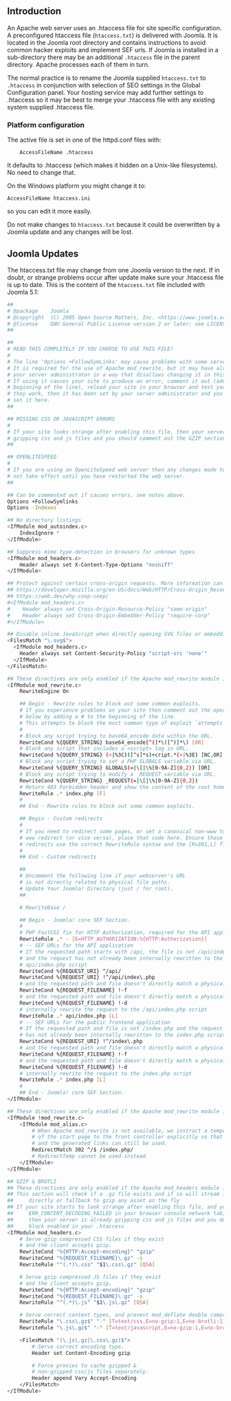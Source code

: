 <!-- Filename: Preconfigured_htaccess / Display title: The htaccess.txt file -->

## Introduction

An Apache web server uses an .htaccess file for site specific configuration.
A preconfigured htaccess file (`htaccess.txt`) is delivered with Joomla. It is
located in the Joomla root directory and contains instructions to avoid common
hacker exploits and implement SEF urls. If Joomla is installed in a
sub-directory there may be an additional `.htaccess` file in the parent
directory. Apache processes each of them in turn.

The normal practice is to rename the Joomla supplied `htaccess.txt` to
`.htaccess` in conjunction with selection of SEO settings in the Global
Configuration panel. Your hosting service may add further settings to
.htaccess so it may be best to merge your .htaccess file with any existing
system supplied .htaccess file.

### Platform configuration

The active file is set in one of the httpd.conf files with:
```
    AccessFileName .htaccess
```
It defaults to .htaccess (which makes it hidden on a Unix-like
filesystems). No need to change that.

On the Windows platform you might change it to:

    AccessFileName htaccess.ini

so you can edit it more easily.

Do not make changes to `htaccess.txt` because it could be overwritten by a
Joomla update and any changes will be lost.

## Joomla Updates

The htaccess.txt file may change from one Joomla version to the next. If in
doubt, or strange problems occur after update make sure your .htaccess file
is up to date. This is the content of the `htaccess.txt` file included with
Joomla 5.1:

```bash
##
# @package    Joomla
# @copyright  (C) 2005 Open Source Matters, Inc. <https://www.joomla.org>
# @license    GNU General Public License version 2 or later; see LICENSE.txt
##

##
# READ THIS COMPLETELY IF YOU CHOOSE TO USE THIS FILE!
#
# The line 'Options +FollowSymLinks' may cause problems with some server configurations.
# It is required for the use of Apache mod_rewrite, but it may have already been set by
# your server administrator in a way that disallows changing it in this .htaccess file.
# If using it causes your site to produce an error, comment it out (add # to the
# beginning of the line), reload your site in your browser and test your sef urls. If
# they work, then it has been set by your server administrator and you do not need to
# set it here.
##

## MISSING CSS OR JAVASCRIPT ERRORS
#
# If your site looks strange after enabling this file, then your server is probably already
# gzipping css and js files and you should comment out the GZIP section of this file.
##

## OPENLITESPEED
#
# If you are using an OpenLiteSpeed web server then any changes made to this file will
# not take effect until you have restarted the web server.
##

## Can be commented out if causes errors, see notes above.
Options +FollowSymlinks
Options -Indexes

## No directory listings
<IfModule mod_autoindex.c>
    IndexIgnore *
</IfModule>

## Suppress mime type detection in browsers for unknown types
<IfModule mod_headers.c>
    Header always set X-Content-Type-Options "nosniff"
</IfModule>

## Protect against certain cross-origin requests. More information can be found here:
## https://developer.mozilla.org/en-US/docs/Web/HTTP/Cross-Origin_Resource_Policy_(CORP)
## https://web.dev/why-coop-coep/
#<IfModule mod_headers.c>
#    Header always set Cross-Origin-Resource-Policy "same-origin"
#    Header always set Cross-Origin-Embedder-Policy "require-corp"
#</IfModule>

## Disable inline JavaScript when directly opening SVG files or embedding them with the object-tag
<FilesMatch "\.svg$">
  <IfModule mod_headers.c>
    Header always set Content-Security-Policy "script-src 'none'"
  </IfModule>
</FilesMatch>

## These directives are only enabled if the Apache mod_rewrite module is enabled
<IfModule mod_rewrite.c>
    RewriteEngine On

    ## Begin - Rewrite rules to block out some common exploits.
    # If you experience problems on your site then comment out the operations listed
    # below by adding a # to the beginning of the line.
    # This attempts to block the most common type of exploit `attempts` on Joomla!
    #
    # Block any script trying to base64_encode data within the URL.
    RewriteCond %{QUERY_STRING} base64_encode[^(]*\([^)]*\) [OR]
    # Block any script that includes a <script> tag in URL.
    RewriteCond %{QUERY_STRING} (<|%3C)([^s]*s)+cript.*(>|%3E) [NC,OR]
    # Block any script trying to set a PHP GLOBALS variable via URL.
    RewriteCond %{QUERY_STRING} GLOBALS(=|\[|\%[0-9A-Z]{0,2}) [OR]
    # Block any script trying to modify a _REQUEST variable via URL.
    RewriteCond %{QUERY_STRING} _REQUEST(=|\[|\%[0-9A-Z]{0,2})
    # Return 403 Forbidden header and show the content of the root home page
    RewriteRule .* index.php [F]
    #
    ## End - Rewrite rules to block out some common exploits.

    ## Begin - Custom redirects
    #
    # If you need to redirect some pages, or set a canonical non-www to
    # www redirect (or vice versa), place that code here. Ensure those
    # redirects use the correct RewriteRule syntax and the [R=301,L] flags.
    #
    ## End - Custom redirects

    ##
    # Uncomment the following line if your webserver's URL
    # is not directly related to physical file paths.
    # Update Your Joomla! Directory (just / for root).
    ##

    # RewriteBase /

    ## Begin - Joomla! core SEF Section.
    #
    # PHP FastCGI fix for HTTP Authorization, required for the API application
    RewriteRule .* - [E=HTTP_AUTHORIZATION:%{HTTP:Authorization}]
    # -- SEF URLs for the API application
    # If the requested path starts with /api, the file is not /api/index.php
    # and the request has not already been internally rewritten to the
    # api/index.php script
    RewriteCond %{REQUEST_URI} ^/api/
    RewriteCond %{REQUEST_URI} !^/api/index\.php
    # and the requested path and file doesn't directly match a physical file
    RewriteCond %{REQUEST_FILENAME} !-f
    # and the requested path and file doesn't directly match a physical folder
    RewriteCond %{REQUEST_FILENAME} !-d
    # internally rewrite the request to the /api/index.php script
    RewriteRule .* api/index.php [L]
    # -- SEF URLs for the public frontend application
    # If the requested path and file is not /index.php and the request
    # has not already been internally rewritten to the index.php script
    RewriteCond %{REQUEST_URI} !^/index\.php
    # and the requested path and file doesn't directly match a physical file
    RewriteCond %{REQUEST_FILENAME} !-f
    # and the requested path and file doesn't directly match a physical folder
    RewriteCond %{REQUEST_FILENAME} !-d
    # internally rewrite the request to the index.php script
    RewriteRule .* index.php [L]
    #
    ## End - Joomla! core SEF Section.
</IfModule>

## These directives are only enabled if the Apache mod_rewrite module is disabled
<IfModule !mod_rewrite.c>
    <IfModule mod_alias.c>
        # When Apache mod_rewrite is not available, we instruct a temporary redirect
        # of the start page to the front controller explicitly so that the website
        # and the generated links can still be used.
        RedirectMatch 302 ^/$ /index.php/
        # RedirectTemp cannot be used instead
    </IfModule>
</IfModule>

## GZIP & BROTLI
## These directives are only enabled if the Apache mod_headers module is enabled.
## This section will check if a .gz file exists and if so will stream it
##     directly or fallback to gzip any asset on the fly
## If your site starts to look strange after enabling this file, and you see
##     ERR_CONTENT_DECODING_FAILED in your browser console network tab,
##     then your server is already gzipping css and js files and you don't need this
##     block enabled in your .htaccess
<IfModule mod_headers.c>
    # Serve gzip compressed CSS files if they exist
    # and the client accepts gzip.
    RewriteCond "%{HTTP:Accept-encoding}" "gzip"
    RewriteCond "%{REQUEST_FILENAME}\.gz" -s
    RewriteRule "^(.*)\.css" "$1\.css\.gz" [QSA]

    # Serve gzip compressed JS files if they exist
    # and the client accepts gzip.
    RewriteCond "%{HTTP:Accept-encoding}" "gzip"
    RewriteCond "%{REQUEST_FILENAME}\.gz" -s
    RewriteRule "^(.*)\.js" "$1\.js\.gz" [QSA]

    # Serve correct content types, and prevent mod_deflate double compression.
    RewriteRule "\.css\.gz$" "-" [T=text/css,E=no-gzip:1,E=no-brotli:1]
    RewriteRule "\.js\.gz$" "-" [T=text/javascript,E=no-gzip:1,E=no-brotli:1]

    <FilesMatch "(\.js\.gz|\.css\.gz)$">
        # Serve correct encoding type.
        Header set Content-Encoding gzip

        # Force proxies to cache gzipped &
        # non-gzipped css/js files separately.
        Header append Vary Accept-Encoding
    </FilesMatch>
</IfModule>
```
